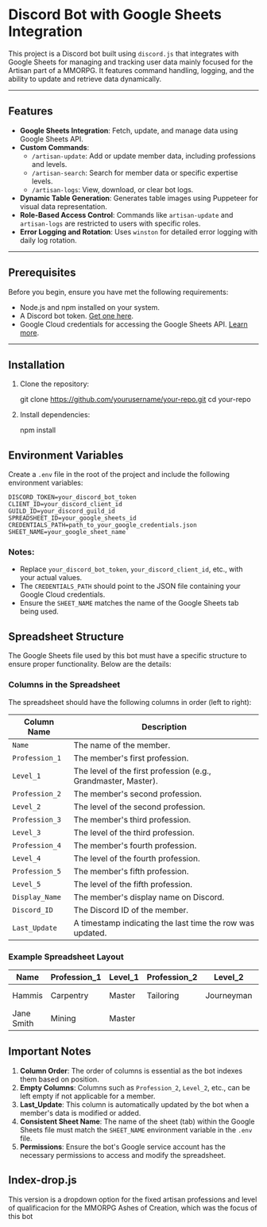 # Discord Bot with Google Sheets Integration

This project is a Discord bot built using `discord.js` that integrates with Google Sheets for managing and tracking user data mainly focused for the Artisan part of a MMORPG. It features command handling, logging, and the ability to update and retrieve data dynamically.

---

## Features

- **Google Sheets Integration**: Fetch, update, and manage data using Google Sheets API.
- **Custom Commands**:
  - `/artisan-update`: Add or update member data, including professions and levels.
  - `/artisan-search`: Search for member data or specific expertise levels.
  - `/artisan-logs`: View, download, or clear bot logs.
- **Dynamic Table Generation**: Generates table images using Puppeteer for visual data representation.
- **Role-Based Access Control**: Commands like `artisan-update` and `artisan-logs` are restricted to users with specific roles.
- **Error Logging and Rotation**: Uses `winston` for detailed error logging with daily log rotation.

---

## Prerequisites

Before you begin, ensure you have met the following requirements:

- Node.js and npm installed on your system.
- A Discord bot token. [Get one here](https://discord.com/developers/applications).
- Google Cloud credentials for accessing the Google Sheets API. [Learn more](https://console.cloud.google.com/).

---

## Installation

1. Clone the repository:

   git clone https://github.com/yourusername/your-repo.git
   cd your-repo

2. Install dependencies:

   npm install

## Environment Variables

Create a `.env` file in the root of the project and include the following environment variables:
```plaintext
DISCORD_TOKEN=your_discord_bot_token
CLIENT_ID=your_discord_client_id 
GUILD_ID=your_discord_guild_id 
SPREADSHEET_ID=your_google_sheets_id 
CREDENTIALS_PATH=path_to_your_google_credentials.json 
SHEET_NAME=your_google_sheet_name`
```
### Notes:
- Replace `your_discord_bot_token`, `your_discord_client_id`, etc., with your actual values.
- The `CREDENTIALS_PATH` should point to the JSON file containing your Google Cloud credentials.
- Ensure the `SHEET_NAME` matches the name of the Google Sheets tab being used.

## Spreadsheet Structure

The Google Sheets file used by this bot must have a specific structure to ensure proper functionality. Below are the details:

### Columns in the Spreadsheet

The spreadsheet should have the following columns in order (left to right):

| Column Name       | Description                                                   |
|-------------------|---------------------------------------------------------------|
| `Name`            | The name of the member.                                       |
| `Profession_1`    | The member's first profession.                                |
| `Level_1`         | The level of the first profession (e.g., Grandmaster, Master).|
| `Profession_2`    | The member's second profession.                               |
| `Level_2`         | The level of the second profession.                           |
| `Profession_3`    | The member's third profession.                                |
| `Level_3`         | The level of the third profession.                            |
| `Profession_4`    | The member's fourth profession.                               |
| `Level_4`         | The level of the fourth profession.                           |
| `Profession_5`    | The member's fifth profession.                                |
| `Level_5`         | The level of the fifth profession.                            |
| `Display_Name`    | The member's display name on Discord.                         |
| `Discord_ID`      | The Discord ID of the member.                                 |
| `Last_Update`     | A timestamp indicating the last time the row was updated.     |

### Example Spreadsheet Layout

| Name       | Profession_1 | Level_1  | Profession_2 | Level_2     | Profession_3 | Level_3     | Profession_4 | Level_4 | Profession_5 | Level_5 | Display_Name | Discord_ID       | Last_Update        |
|------------|--------------|----------|--------------|-------------|--------------|-------------|--------------|---------|--------------|---------|--------------|------------------|--------------------|
| Hammis     | Carpentry    | Master   | Tailoring    | Journeyman  | Alchemist    | Apprentice  |              |         |              |         | Hammis234    | 1234567890123456 | 2025-01-22 10:00:00|
| Jane Smith | Mining       | Master   |              |             |              |             |              |         |              |         | Jane#5678    | 2345678901234567 | 2025-01-22 10:30:00|

## Important Notes

1. **Column Order**: The order of columns is essential as the bot indexes them based on position.
2. **Empty Columns**: Columns such as `Profession_2`, `Level_2`, etc., can be left empty if not applicable for a member.
3. **Last_Update**: This column is automatically updated by the bot when a member's data is modified or added.
4. **Consistent Sheet Name**: The name of the sheet (tab) within the Google Sheets file must match the `SHEET_NAME` environment variable in the `.env` file.
5. **Permissions**: Ensure the bot's Google service account has the necessary permissions to access and modify the spreadsheet.

## Index-drop.js

This version is a dropdown option for the fixed artisan professions and level of qualificacion for the MMORPG Ashes of Creation, which was the focus of this bot



